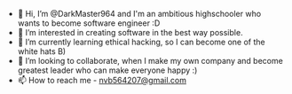 - 👋 Hi, I’m @DarkMaster964 and I'm an ambitious highschooler who wants to become software engineer :D
- 👀 I’m interested in creating software in the best way possible.
- 🌱 I’m currently learning ethical hacking, so I can become one of the white hats B)
- 💞️ I’m looking to collaborate, when I make my own company and become greatest leader who can make everyone happy :)
- 📫 How to reach me - nvb564207@gmail.com

